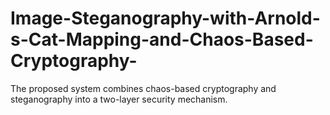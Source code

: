# Image-Steganography-with-Arnold-s-Cat-Mapping-and-Chaos-Based-Cryptography-
The proposed system combines chaos-based cryptography and  steganography into a two-layer security mechanism. 
